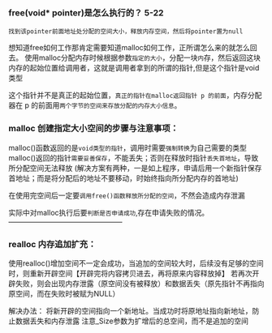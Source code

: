 ### free(void* pointer)是怎么执行的？  5-22

`找到该pointer前面地址处分配的空间大小，释放内存空间，然后将pointer置为null`

想知道free如何工作那肯定需要知道malloc如何工作，正所谓怎么来的就怎么回去。
使用malloc分配内存时候根据参数`指定的大小`，分配一块`内`存，然后返回这块内存的起始位置给调用者，这就是调用者拿到的所谓的指针,但是这个指针是void类型

这个指针并不是真正的起始位置，`真正的指针在malloc返回指针 p 的前面`，内存分配器在 p 的前面用`两个字节的空间来存放分配的内存大小信息`。

### malloc 创建指定大小空间的步骤与注意事项：

malloc()函数返回的是`void类型的指针`，调用时需要`强制转换`为自己需要的类型
malloc()返回的指针`需要妥善保存`，不能丢失；否则在释放时指针`丢失首地址`，导致所分配空间无法释放
(解决方案有两种，一是如上程序，申请后用一个新指针保存首地址；而是将分配后的地址不要移动，时始终指向所分配内存的首地址)

在使用完空间后一定要`调用free()函数释放所分配的空间`，不然会造成内存泄漏

实际中对malloc执行后要`判断是否申请成功`,存在申请失败的情况。
————————————————
### realloc 内存追加扩充：

使用realloc()增加空间不一定会成功，当追加的空间较大时，后续没有足够的空间时，则重新开辟空间【开辟完将内容拷贝进去，再将原来内容释放掉】
若再次开辟失败，则会出现内存泄露（原空间没有被释放）和数据丢失（原先指针不再指向原空间，而在失败时被赋为NULL）

解决办法：
将新开辟的空间指向一个新地址。当成功时将原地址指向新地址，防止数据丢失和内存泄露
注意_Size参数为扩增后的总空间，而不是追加的空间